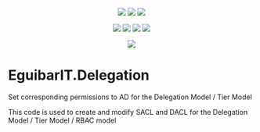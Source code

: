 <p align="center">
  <a href="https://www.powershellgallery.com/packages/EguibarIT.Delegation"><img src="https://img.shields.io/powershellgallery/v/EguibarIT.Delegation.svg"></a>
  <a href="https://www.powershellgallery.com/packages/EguibarIT.Delegation"><img src="https://img.shields.io/powershellgallery/vpre/EguibarIT.Delegation.svg?label=powershell%20gallery%20preview&colorB=yellow"></a>
  <a href="https://github.com/vreguibar/EguibarIT.Delegation"><img src="https://img.shields.io/github/license/vreguibar/EguibarIT.Delegation.svg"></a>
</p>

<p align="center">
  <a href="https://www.powershellgallery.com/packages/EguibarIT.Delegation"><img src="https://img.shields.io/powershellgallery/p/EguibarIT.Delegation.svg"></a>
  <a href="https://github.com/vreguibar/EguibarIT.Delegation"><img src="https://img.shields.io/github/languages/top/vreguibar/EguibarIT.Delegation.svg"></a>
  <a href="https://github.com/vreguibar/EguibarIT.Delegation"><img src="https://img.shields.io/github/languages/code-size/vreguibar/EguibarIT.Delegation.svg"></a>
  <a href="https://www.powershellgallery.com/packages/EguibarIT.Delegation"><img src="https://img.shields.io/powershellgallery/dt/EguibarIT.Delegation.svg"></a>
</p>

<p align="center">
  <a href="https://www.linkedin.com/in/VicenteRodriguezEguibar"><img src="https://img.shields.io/badge/LinkedIn-VicenteRodriguezEguibar-0077B5.svg?logo=LinkedIn"></a>
</p>

# EguibarIT.Delegation

Set corresponding permissions to AD for the Delegation Model / Tier Model

This code is used to create and modify SACL and DACL for the Delegation Model / Tier Model / RBAC model

